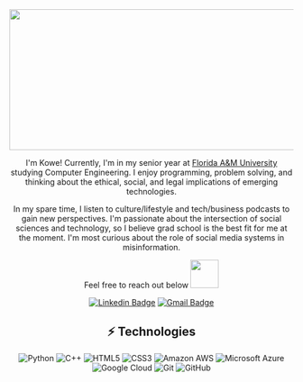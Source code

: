 <div align="center">

<img src="https://static.wixstatic.com/media/c1c203_6eea7ea049cf43f0b2dfaccc6894bb81~mv2.gif" width="600px" height="250px">

I'm Kowe! Currently, I'm in my senior year at [Florida A&M University](http://Famu.edu) studying Computer Engineering. I enjoy programming, problem solving, and thinking about the ethical, social, and legal implications of emerging technologies. 

In my spare time, I listen to culture/lifestyle and tech/business podcasts to gain new perspectives. I'm passionate about the intersection of social sciences and technology, so I believe grad school is the best fit for me at the moment. I'm most curious about the role of social media systems in misinformation. 

Feel free to reach out below <img src="https://images.squarespace-cdn.com/content/v1/58dadd12cd0f685d1cbc708f/1542232247899-3ORDCY4IAC2TB4IKVA5C/ke17ZwdGBToddI8pDm48kHhlTY0to_qtyxq77jLiHTtZw-zPPgdn4jUwVcJE1ZvWhcwhEtWJXoshNdA9f1qD7eCePBQmCOq6e6RIqtw36rA8xcFm0Da2H1dLqbEP_p9gZUFJJH3iB2VhR2SD1qskhQ/finger-pointing-down-gif" width="50px">

[![Linkedin Badge](https://img.shields.io/badge/-Kowe-blue?style=flat-square&logo=Linkedin&logoColor=white&link=https://www.linkedin.com/in/kowekadoma/)](https://www.linkedin.com/in/kowekadoma/)
[![Gmail Badge](https://img.shields.io/badge/-kkadoma99@gmail.com-c14438?style=flat-square&logo=Gmail&logoColor=white&link=mailto:kkadoma99@gmail.com)](mailto:kkadoma99@gmail.com)



## ⚡ Technologies

![Python](https://img.shields.io/badge/-Python-black?style=flat-square&logo=Python)
![C++](https://img.shields.io/badge/-C++-00599C?style=flat-square&logo=c)
![HTML5](https://img.shields.io/badge/-HTML5-E34F26?style=flat-square&logo=html5&logoColor=white)
![CSS3](https://img.shields.io/badge/-CSS3-1572B6?style=flat-square&logo=css3)
![Amazon AWS](https://img.shields.io/badge/Amazon%20AWS-232F3E?style=flat-square&logo=amazon-aws)
![Microsoft Azure](https://img.shields.io/badge/Microsoft%20Azure-232F7E?style=flat-square&logo=microsoft-azure)
![Google Cloud](https://img.shields.io/badge/Google%20Cloud-black?style=flat-square&logo=google-cloud)
![Git](https://img.shields.io/badge/-Git-black?style=flat-square&logo=git)
![GitHub](https://img.shields.io/badge/-GitHub-181717?style=flat-square&logo=github)


</div>
